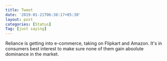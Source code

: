 ```yaml
---
title: Tweet
date: '2019-01-21T06:38:17+05:30'
layout: post
categories: [Status]
Tag: [just saying]
---
```


Reliance is getting into e-commerce, taking on Flipkart and Amazon. It's in consumers best interest to make sure none of them gain absolute dominance in the market.